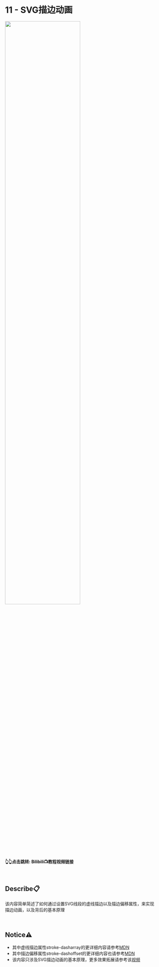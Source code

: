 # 11 - SVG描边动画
<a href="https://www.bilibili.com/video/BV1dH4y1n7cF">
<img src="https://i2.hdslb.com/bfs/archive/751309c94df04a1676092d8cd4b0245fc1a40016.jpg" width="70%">
</a>

**👆👆点击跳转: Bilibili📺教程视频链接**

<br>

## **Describe📋️**
该内容简单简述了如何通过设置SVG线段的虚线描边以及描边偏移属性，来实现描边动画，以及背后的基本原理

<br>

## **Notice⚠️**
- 其中虚线描边属性stroke-dasharray的更详细内容请参考[MDN](https://developer.mozilla.org/zh-CN/docs/Web/SVG/Attribute/stroke-dasharray)
- 其中描边偏移属性stroke-dashoffset的更详细内容也请参考[MDN](https://developer.mozilla.org/zh-CN/docs/Web/SVG/Attribute/stroke-dashoffset)
- 该内容只涉及SVG描边动画的基本原理，更多效果拓展请参考该[视频](https://www.bilibili.com/video/BV1cz42117pk)
